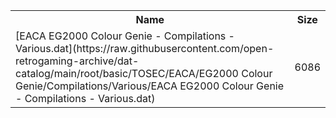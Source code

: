 <table>
<tr><th>Name</th><th>Size</th></tr>
<tr><td>
[EACA EG2000 Colour Genie - Compilations - Various.dat](https://raw.githubusercontent.com/open-retrogaming-archive/dat-catalog/main/root/basic/TOSEC/EACA/EG2000 Colour Genie/Compilations/Various/EACA EG2000 Colour Genie - Compilations - Various.dat)
</td><td>6086</td></tr>
</table>
